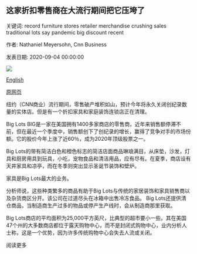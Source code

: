 ## 这家折扣零售商在大流行期间把它压垮了

关键词: record furniture stores retailer merchandise crushing sales traditional lots say pandemic big discount recent

作者: Nathaniel Meyersohn, Cnn Business

发表日期: 2020-09-04 00:00:00

![](https://cdn.cnn.com/cnnnext/dam/assets/200904083250-01-big-lots-store-super-tease.jpg)

[English](This%20discount%20retailer%20is%20crushing%20it%20during%20the%20pandemic.md)

[原网页](https://edition.cnn.com/2020/09/04/business/big-lots-stores-retail/index.html)

纽约（CNN商业）流行期间，零售破产堆积如山，预计今年将永久关闭创纪录数量的实体店。但是有一个折扣家具和家庭装饰连锁店正在清理。

Big Lots BIG是一家在美国拥有1400多家商店的零售商，近年来销售额停滞不前，但在最近一个季度中，销售额创下了创纪录的增长，赢得了竞争对手的市场份额。它的股价今年上涨了近60％，成为2020年顶级股票之一。

Big Lots的带有简洁白色和橙色标志的简洁店面商品琳琅满目，从床垫，沙发，灯具和厨房用具到玩具，小吃，宠物食品和清洁用品，应有尽有。在夏季，商店设有天井家具和凉亭，而在冬季则突出显示圣诞节装饰和壁炉。

家具是Big Lots最大的业务。

分析师说，这些种类繁多的商品有助于Big Lots与传统的家居装饰和家具销售商以及杂货商区分开。该公司在过道尽头在冰箱中出售冷冻食品。 Big Lots还提供清仓商品，当制造商生产过多的物品或停产生产线时，会从制造商那里获取。

Big Lots商店的平均面积为25,000平方英尺，比典型的超市要小一些。其在美国47个州的大多数商店都位于露天购物中心，而不是封闭式购物中心，业内分析人士称，这是一个优势，因为许多传统购物中心会失去人流或关闭。

阅读更多